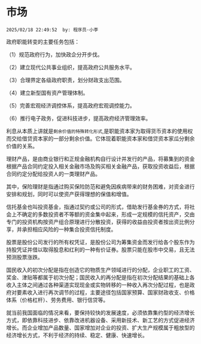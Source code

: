 # 市场
`2025/02/18 22:49:52  by: 程序员·小李`

政府职能转变的主要任务包括：

（1）规范政府行为，加快政企分开步伐。

（2）建立现代公共事业组织，提高政府公共服务水平。

（3）合理界定各级政府职责，划分财政支出范围。

（4）建立新型国有资产管理体制。

（5）完善宏观经济调控体系，提高政府宏观调控能力。

（6）推行电子政务，促进科技进步，提高政府经济管理效率。


利息从本质上讲就是`剩余价值的特殊转化形式`,是职能资本家为取得货币资本的使用权而交给借贷资本家的一部分剩余价值。它体现着职能资本家和借贷资本家瓜分剩余价值的关系。


理财产品，是由商业银行和正规金融机构自行设计并发行的产品，将募集到的资金根据产品合同约定投入相关金融市场及购买相关金融产品，获取投资收益后，根据合同约定分配给投资人的一类理财产品。

其中，保险理财是指通过购买保险防范和避免因疾病带来的财务困难，对资金进行安排和规划，同时可以使资产获得理想的保值和增值。

信托基金也叫投资基金，指通过契约或公司的形式，借助发行基金券的方式，将社会上不确定的多数投资者不等额的资金集中起来，形成一定规模的信托资产，交由专门的投资机构按资产组合原理进行分散投资，获得的收益由投资者按出资比例分享，并承担相应风险的一种集合投资信托制度。

股票是股份公司发行的所有权凭证，是股份公司为筹集资金而发行给各个股东作为持股凭证并借以取得股息和红利的一种有价证券。股票只能在股市中交易，且无法预测股票涨跌。


国民收入的初次分配是指在创造它的物质生产领域进行的分配，企业职工的工资、奖金、津贴等都属于初次分配；国民收入的再分配是指在初次分配结果的基础上各收入主体之间通过各种渠道实现现金或实物转移的一种收入再次分配过程，也是政府对要素收入进行再次调节的过程，主要途径包括国家预算、国家财政收支、价格体系（价格杠杆）、劳务费用、银行信贷等。

就当前我国面临的情况来看，要保持较快的发展速度，必须依靠集约型的经济增长方式，即依靠科技进步、依靠改进机器设备、采用新技术、新工艺的方式促进经济增长。而企业增加产品数量、国家增加对企业的投资、扩大生产规模属于粗放型的经济增长方式，不利于经济的持续、稳定、健康、快速增长。
